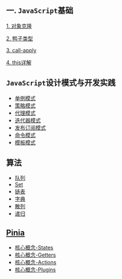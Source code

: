 

## 一. `JavaScript`基础

[1. 对象克隆](https://kfhechenglong.github.io/blog/javascript/clone.html)

[2. 鸭子类型](https://kfhechenglong.github.io/blog/javascript/duck.html)

[3. call-apply](https://github.com/kfhechenglong/blog/tree/master/docs/javascript/call-apply.md)

[4. this详解](https://github.com/kfhechenglong/blog/tree/master/docs/javascript/this.md)

## `JavaScript`设计模式与开发实践

- <a href="https://github.com/kfhechenglong/blog/tree/master/docs/design-mode/single.md">单例模式</a>
- <a href="https://github.com/kfhechenglong/blog/tree/master/docs/design-mode/2.策略模式/README.md">策略模式</a>
- <a href="https://github.com/kfhechenglong/blog/tree/master/docs/design-mode/3.代理模式/README.md">代理模式</a>
- <a href="https://github.com/kfhechenglong/blog/tree/master/docs/design-mode/4.迭代器模式/README.md">迭代器模式</a>
- <a href="https://github.com/kfhechenglong/blog/tree/master/docs/design-mode/5.发布订阅模式/README.md">发布订阅模式</a>
- <a href="https://github.com/kfhechenglong/blog/tree/master/docs/design-mode/6.命令模式/1.命令模式实现菜单管理.md">命令模式</a>
- <a href="https://github.com/kfhechenglong/blog/tree/master/docs/design-mode/7.模板模式/README.md">模板模式</a>

## 算法
- <a href="https://github.com/kfhechenglong/blog/tree/master/docs/算法/queue.md">队列</a>
- <a href="https://github.com/kfhechenglong/blog/tree/master/docs/算法/2.Set/README.md">Set</a>
- <a href="https://github.com/kfhechenglong/blog/tree/master/docs/算法/3.链表/README.md">链表</a>
- <a href="https://github.com/kfhechenglong/blog/tree/master/docs/算法/4.字典/README.md">字典</a>
- <a href="https://github.com/kfhechenglong/blog/tree/master/docs/算法/5.散列表/README.md">散列</a>
- <a href="https://github.com/kfhechenglong/blog/tree/master/docs/算法/命令模式/6.命令模递归式实现菜单管理.md">递归</a>

## [Pinia](https://github.com/kfhechenglong/blog/tree/master/docs/Pinia/README.md)

- <a href="https://github.com/kfhechenglong/blog/tree/master/docs/Pinia/核心概念/README.md">核心概念-States</a>
- <a href="https://github.com/kfhechenglong/blog/tree/master/docs/Pinia/核心概念/Getters.md">核心概念-Getters</a>
- <a href="https://github.com/kfhechenglong/blog/tree/master/docs/Pinia/核心概念/Actions.md">核心概念-Actions</a>
- <a href="https://github.com/kfhechenglong/blog/tree/master/docs/Pinia/核心概念/Plugins.md">核心概念-Plugins</a>